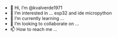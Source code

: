 - 👋 Hi, I’m @kvalverde1971
- 👀 I’m interested in ... esp32 and ide micropython
- 🌱 I’m currently learning ...
- 💞️ I’m looking to collaborate on ...
- 📫 How to reach me ...

<!---
kvalverde1971/kvalverde1971 is a ✨ special ✨ repository because its `README.md` (this file) appears on your GitHub profile.
You can click the Preview link to take a look at your changes.
--->
